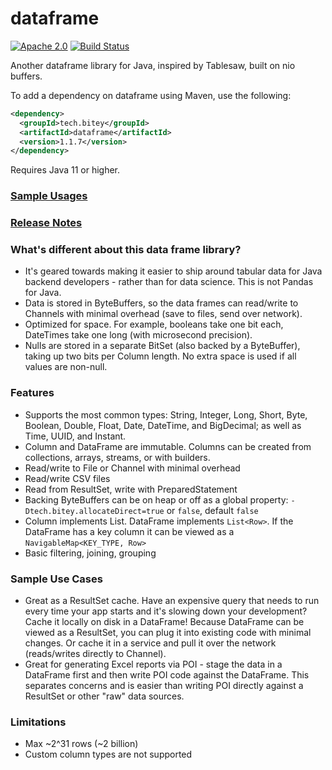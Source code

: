 # dataframe

[![Apache 2.0](https://img.shields.io/github/license/nebula-plugins/nebula-project-plugin.svg)](http://www.apache.org/licenses/LICENSE-2.0)
[![Build Status](https://api.travis-ci.com/biteytech/dataframe.svg?branch=master)](https://app.travis-ci.com/github/biteytech/dataframe)

Another dataframe library for Java, inspired by Tablesaw, built on nio buffers.

To add a dependency on dataframe using Maven, use the following:

```xml
<dependency>
  <groupId>tech.bitey</groupId>
  <artifactId>dataframe</artifactId>
  <version>1.1.7</version>
</dependency>
```

Requires Java 11 or higher.

### [Sample Usages](dataframe/dataframe-test/src/test/java/tech/bitey/dataframe/test/SampleUsages.java)

### [Release Notes](https://github.com/biteytech/dataframe/wiki#release-notes)

### What's different about this data frame library?
* It's geared towards making it easier to ship around tabular data for Java backend developers - rather than for data science. This is not Pandas for Java.
* Data is stored in ByteBuffers, so the data frames can read/write to Channels with minimal overhead (save to files, send over network).
* Optimized for space. For example, booleans take one bit each, DateTimes take one long (with microsecond precision).
* Nulls are stored in a separate BitSet (also backed by a ByteBuffer), taking up two bits per Column length. No extra space is used if all values are non-null.

### Features
* Supports the most common types: String, Integer, Long, Short, Byte, Boolean, Double, Float, Date, DateTime, and BigDecimal; as well as Time, UUID, and Instant.
* Column and DataFrame are immutable. Columns can be created from collections, arrays, streams, or with builders.
* Read/write to File or Channel with minimal overhead
* Read/write CSV files
* Read from ResultSet, write with PreparedStatement
* Backing ByteBuffers can be on heap or off as a global property: `-Dtech.bitey.allocateDirect=true` or `false`, default `false`
* Column implements List. DataFrame implements `List<Row>`. If the DataFrame has a key column it can be viewed as a `NavigableMap<KEY_TYPE, Row>`
* Basic filtering, joining, grouping

### Sample Use Cases
* Great as a ResultSet cache. Have an expensive query that needs to run every time your app starts and it's slowing down your development? Cache it locally on disk in a DataFrame! Because DataFrame can be viewed as a ResultSet, you can plug it into existing code with minimal changes. Or cache it in a service and pull it over the network (reads/writes directly to Channel).
* Great for generating Excel reports via POI - stage the data in a DataFrame first and then write POI code against the DataFrame. This separates concerns and is easier than writing POI directly against a ResultSet or other "raw" data sources.

### Limitations
* Max \~2^31 rows (\~2 billion)
* Custom column types are not supported

